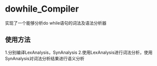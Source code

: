 # dowhile_Compiler
实现了一个能够分析do while语句的词法及语法分析器
## 使用方法
1.分别编译LexAnalysis，SynAnalysis
2.使用LexAnalysis进行词法分析，使用SynAnalysis对词法分析结果进行语义分析

